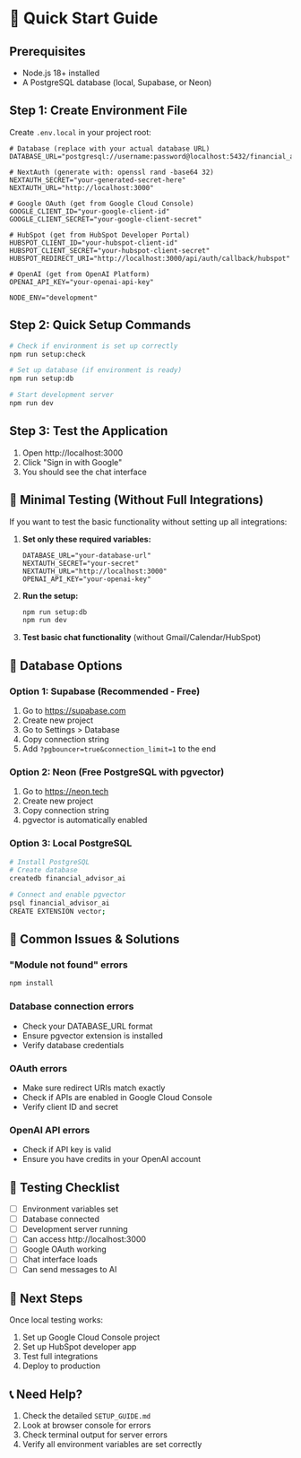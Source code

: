 # 🚀 Quick Start Guide

## Prerequisites
- Node.js 18+ installed
- A PostgreSQL database (local, Supabase, or Neon)

## Step 1: Create Environment File

Create `.env.local` in your project root:

```env
# Database (replace with your actual database URL)
DATABASE_URL="postgresql://username:password@localhost:5432/financial_advisor_ai"

# NextAuth (generate with: openssl rand -base64 32)
NEXTAUTH_SECRET="your-generated-secret-here"
NEXTAUTH_URL="http://localhost:3000"

# Google OAuth (get from Google Cloud Console)
GOOGLE_CLIENT_ID="your-google-client-id"
GOOGLE_CLIENT_SECRET="your-google-client-secret"

# HubSpot (get from HubSpot Developer Portal)
HUBSPOT_CLIENT_ID="your-hubspot-client-id"
HUBSPOT_CLIENT_SECRET="your-hubspot-client-secret"
HUBSPOT_REDIRECT_URI="http://localhost:3000/api/auth/callback/hubspot"

# OpenAI (get from OpenAI Platform)
OPENAI_API_KEY="your-openai-api-key"

NODE_ENV="development"
```

## Step 2: Quick Setup Commands

```bash
# Check if environment is set up correctly
npm run setup:check

# Set up database (if environment is ready)
npm run setup:db

# Start development server
npm run dev
```

## Step 3: Test the Application

1. Open http://localhost:3000
2. Click "Sign in with Google"
3. You should see the chat interface

## 🎯 Minimal Testing (Without Full Integrations)

If you want to test the basic functionality without setting up all integrations:

1. **Set only these required variables:**
   ```env
   DATABASE_URL="your-database-url"
   NEXTAUTH_SECRET="your-secret"
   NEXTAUTH_URL="http://localhost:3000"
   OPENAI_API_KEY="your-openai-key"
   ```

2. **Run the setup:**
   ```bash
   npm run setup:db
   npm run dev
   ```

3. **Test basic chat functionality** (without Gmail/Calendar/HubSpot)

## 🔧 Database Options

### Option 1: Supabase (Recommended - Free)
1. Go to https://supabase.com
2. Create new project
3. Go to Settings > Database
4. Copy connection string
5. Add `?pgbouncer=true&connection_limit=1` to the end

### Option 2: Neon (Free PostgreSQL with pgvector)
1. Go to https://neon.tech
2. Create new project
3. Copy connection string
4. pgvector is automatically enabled

### Option 3: Local PostgreSQL
```bash
# Install PostgreSQL
# Create database
createdb financial_advisor_ai

# Connect and enable pgvector
psql financial_advisor_ai
CREATE EXTENSION vector;
```

## 🚨 Common Issues & Solutions

### "Module not found" errors
```bash
npm install
```

### Database connection errors
- Check your DATABASE_URL format
- Ensure pgvector extension is installed
- Verify database credentials

### OAuth errors
- Make sure redirect URIs match exactly
- Check if APIs are enabled in Google Cloud Console
- Verify client ID and secret

### OpenAI API errors
- Check if API key is valid
- Ensure you have credits in your OpenAI account

## 📱 Testing Checklist

- [ ] Environment variables set
- [ ] Database connected
- [ ] Development server running
- [ ] Can access http://localhost:3000
- [ ] Google OAuth working
- [ ] Chat interface loads
- [ ] Can send messages to AI

## 🎉 Next Steps

Once local testing works:
1. Set up Google Cloud Console project
2. Set up HubSpot developer app
3. Test full integrations
4. Deploy to production

## 📞 Need Help?

1. Check the detailed `SETUP_GUIDE.md`
2. Look at browser console for errors
3. Check terminal output for server errors
4. Verify all environment variables are set correctly
